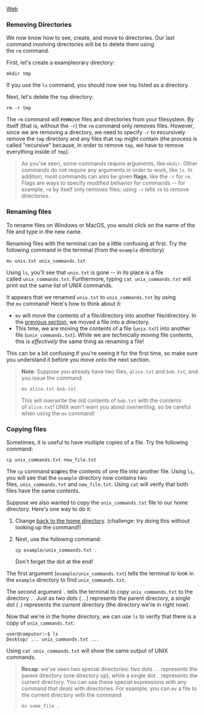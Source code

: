 [Web](https://cs61a.org/articles/unix/)
### Removing Directories

We now know how to see, create, and move to directories. Our last command involving directories will be to delete them using the `rm` command.

First, let's create a exampleorary directory:

```
mkdir tmp
```

If you use the `ls` command, you should now see `tmp` listed as a directory.

Next, let's delete the `tmp` directory:

```
rm -r tmp
```

The `rm` command will **r**e**m**ove files and directories from your filesystem. By itself (that is, without the `-r`) the `rm` command only removes files. However, since we are removing a directory, we need to specify `-r` to **r**ecursively remove the `tmp` directory and any files that `tmp` might contain (the process is called "recursive" because, in order to remove `tmp`, we have to remove everything inside of `tmp`).

> As you've seen, some commands require arguments, like `mkdir`. Other commands do not require any arguments in order to work, like `ls`. In addition, most commands can also be given **flags**, like the `-r` for `rm`. Flags are ways to specify modified behavior for commands -- for example, `rm` by itself only removes files; using `-r` tells `rm` to remove directories.

### Renaming files

To rename files on Windows or MacOS, you would click on the name of the file and type in the new name.

Renaming files with the terminal can be a little confusing at first. Try the following command in the terminal (from the `example` directory)

```
mv unix.txt unix_commands.txt
```

Using `ls`, you'll see that `unix.txt` is gone -- in its place is a file called `unix_commands.txt`. Furthermore, typing `cat unix_commands.txt` will print out the same list of UNIX commands.

It appears that we renamed `unix.txt` to `unix_commands.txt` by using the `mv` command! Here's how to think about it:

- `mv` will move the contents of a file/directory into another file/directory. In the [previous section](https://cs61a.org/articles/unix/#moving-files), we moved a file into a directory.
- This time, we are moving the contents of a file (`unix.txt`) into another file (`unix_commands.txt`). While we are _technically_ moving file contents, this is _effectively_ the same thing as renaming a file!

This can be a bit confusing if you're seeing it for the first time, so make sure you understand it before you move onto the next section.

> **Note**: Suppose you already have two files, `alice.txt` and `bob.txt`, and you issue the command:
> 
> ```
> mv alice.txt bob.txt
> ```
> 
> This will overwrite the old contents of `bob.txt` with the contents of `alice.txt`! UNIX won't warn you about overwriting, so be careful when using the `mv` command!

### Copying files

Sometimes, it is useful to have multiple copies of a file. Try the following command:

```
cp unix_commands.txt new_file.txt
```

The `cp` command **c**o**p**ies the contents of one file into another file. Using `ls`, you will see that the `example` directory now contains two files, `unix_commands.txt` and `new_file.txt`. Using `cat` will verify that both files have the same contents.

Suppose we also wanted to copy the `unix_commands.txt` file to our home directory. Here's one way to do it:

1. Change [back to the home directory](https://cs61a.org/articles/unix/#moving-to-other-directories). (challenge: try doing this without looking up the command!)
2. Next, use the following command:
    
    ```
    cp example/unix_commands.txt .
    ```
    
    Don't forget the dot at the end!
    

The first argument (`example/unix_commands.txt`) tells the terminal to look in the `example` directory to find `unix_commands.txt`.

The second argument `.` tells the terminal to copy `unix_commands.txt` to the directory `.`. Just as two dots (`..`) represents the parent directory, a single dot (`.`) represents the _current_ directory (the directory we're in right now).

Now that we're in the home directory, we can use `ls` to verify that there is a copy of `unix_commands.txt`:

```
user@computer:~$ ls
Desktop/ ... unix_commands.txt ...
```

Using `cat unix_commands.txt` will show the same output of UNIX commands.

> **Recap**: we've seen two special directories: two dots `..` represents the parent directory (one directory up), while a single dot `.` represents the current directory. You can use these special expressions with any command that deals with directories. For example, you can `mv` a file to the current directory with the command
> 
> ```
> mv some_file .
> ```

